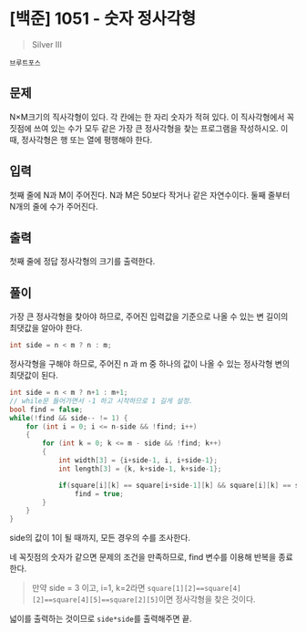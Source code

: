 # [백준] 1051 - 숫자 정사각형
> Silver III

```브루트포스```

## 문제
N×M크기의 직사각형이 있다. 각 칸에는 한 자리 숫자가 적혀 있다. 이 직사각형에서 꼭짓점에 쓰여 있는 수가 모두 같은 가장 큰 정사각형을 찾는 프로그램을 작성하시오. 이때, 정사각형은 행 또는 열에 평행해야 한다.

## 입력
첫째 줄에 N과 M이 주어진다. N과 M은 50보다 작거나 같은 자연수이다. 둘째 줄부터 N개의 줄에 수가 주어진다.

## 출력
첫째 줄에 정답 정사각형의 크기를 출력한다.

## 풀이

가장 큰 정사각형을 찾아야 하므로, 주어진 입력값을 기준으로 나올 수 있는 변 길이의 최댓값을 알아야 한다.

```C
int side = n < m ? n : m;
```

정사각형을 구해야 하므로, 주어진 n 과 m 중 하나의 값이 나올 수 있는 정사각형 변의 최댓값이 된다.

```C
int side = n < m ? n+1 : m+1;
// while문 들어가면서 -1 하고 시작하므로 1 길게 설정.
bool find = false;
while(!find && side-- != 1) {
    for (int i = 0; i <= n-side && !find; i++)
    {
        for (int k = 0; k <= m - side && !find; k++)
        {
            int width[3] = {i+side-1, i, i+side-1};
            int length[3] = {k, k+side-1, k+side-1};

            if(square[i][k] == square[i+side-1][k] && square[i][k] == square[i][k+side-1] && square[i][k] == square[i+side-1][k+side-1])
                find = true;
        }
    }
}
```

side의 값이 1이 될 때까지, 모든 경우의 수를 조사한다.

네 꼭짓점의 숫자가 같으면 문제의 조건을 만족하므로, find 변수를 이용해 반복을 종료한다.

> 만약 side = 3 이고, i=1, k=2라면 ```square[1][2]==square[4][2]==square[4][5]==square[2][5]```이면 정사각형을 찾은 것이다.

넓이를 출력하는 것이므로 ```side*side```를 출력해주면 끝.